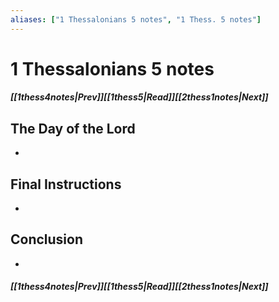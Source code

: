 ```yaml
---
aliases: ["1 Thessalonians 5 notes", "1 Thess. 5 notes"]
---
```

# 1 Thessalonians 5 notes
##### <span class=arrow-left></span>[[1thess4notes|Prev]]<span class=navigation-separator></span>[[1thess5|Read]]<span class=navigation-separator></span>[[2thess1notes|Next]]<span class=arrow-right></span>
## The Day of the Lord
- 
## Final Instructions
- 
## Conclusion
- 
##### <span class=arrow-left></span>[[1thess4notes|Prev]]<span class=navigation-separator></span>[[1thess5|Read]]<span class=navigation-separator></span>[[2thess1notes|Next]]<span class=arrow-right></span>